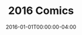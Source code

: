 ---
title: "2016 Comics"
type: "manual-list"
date: 2016-01-01T00:00:00-04:00
draft: false
is_subpage: true
exclude_from_nav: true
nav_category: "grafald_years"
show_dates: true
manual_links:
    - projects/grafald/comics/66.md
    - projects/grafald/comics/67.md
    - projects/grafald/comics/68.md
    - projects/grafald/comics/69.md
    - projects/grafald/comics/70.md
    - projects/grafald/comics/71.md
    - projects/grafald/comics/72.md
    - projects/grafald/comics/72-2.md
    - projects/grafald/comics/bonus_31.md
    - projects/grafald/comics/73.md
    - projects/grafald/comics/74.md
    - projects/grafald/comics/75.md
    - projects/grafald/comics/76.md
    - projects/grafald/comics/77.md
    - projects/grafald/comics/bonus_32.md
    - projects/grafald/comics/78.md
    - projects/grafald/comics/bonus_33.md
    - projects/grafald/comics/79.md
    - projects/grafald/comics/bonus_34.md
    - projects/grafald/comics/bonus_35.md
    - projects/grafald/comics/80.md
    - projects/grafald/comics/81.md
    - projects/grafald/comics/82.md
    - projects/grafald/comics/83.md
    - projects/grafald/comics/84.md
    - projects/grafald/comics/85.md
    - projects/grafald/comics/bonus_36.md
---